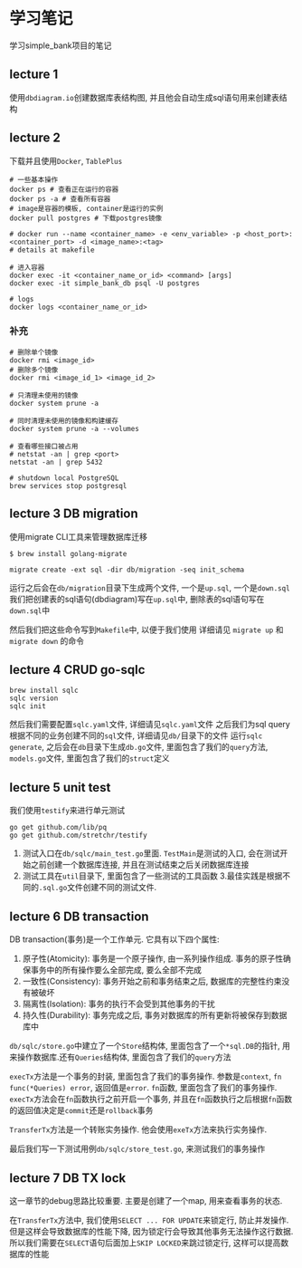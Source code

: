 # 学习笔记
学习simple_bank项目的笔记

## lecture 1
使用`dbdiagram.io`创建数据库表结构图, 并且他会自动生成sql语句用来创建表结构

## lecture 2
下载并且使用`Docker`, `TablePlus`
```shell
# 一些基本操作
docker ps # 查看正在运行的容器
docker ps -a # 查看所有容器
# image是容器的模板, container是运行的实例
docker pull postgres # 下载postgres镜像

# docker run --name <container_name> -e <env_variable> -p <host_port>:<container_port> -d <image_name>:<tag>
# details at makefile

# 进入容器
docker exec -it <container_name_or_id> <command> [args]
docker exec -it simple_bank_db psql -U postgres

# logs
docker logs <container_name_or_id>
```

### 补充
```shell
# 删除单个镜像
docker rmi <image_id>
# 删除多个镜像
docker rmi <image_id_1> <image_id_2>

# 只清理未使用的镜像
docker system prune -a

# 同时清理未使用的镜像和构建缓存
docker system prune -a --volumes

# 查看哪些接口被占用
# netstat -an | grep <port>
netstat -an | grep 5432

# shutdown local PostgreSQL
brew services stop postgresql
```

## lecture 3 DB migration
使用migrate CLI工具来管理数据库迁移
```shell
$ brew install golang-migrate

migrate create -ext sql -dir db/migration -seq init_schema
```
运行之后会在`db/migration`目录下生成两个文件, 一个是`up.sql`, 一个是`down.sql`
我们把创建表的sql语句(dbdiagram)写在`up.sql`中, 删除表的sql语句写在`down.sql`中

然后我们把这些命令写到`Makefile`中, 以便于我们使用
详细请见 `migrate up` 和 `migrate down` 的命令 

## lecture 4 CRUD go-sqlc
```shell
brew install sqlc
sqlc version
sqlc init
```
然后我们需要配置`sqlc.yaml`文件, 详细请见`sqlc.yaml`文件
之后我们为sql query根据不同的业务创建不同的`sql`文件, 详细请见`db/`目录下的文件
运行`sqlc generate`, 之后会在`db`目录下生成`db.go`文件, 里面包含了我们的`query`方法, `models.go`文件, 里面包含了我们的`struct`定义

## lecture 5 unit test
我们使用`testify`来进行单元测试
```shell
go get github.com/lib/pq
go get github.com/stretchr/testify
```
1. 测试入口在`db/sqlc/main_test.go`里面. `TestMain`是测试的入口, 会在测试开始之前创建一个数据库连接, 并且在测试结束之后关闭数据库连接
2. 测试工具在`util`目录下, 里面包含了一些测试的工具函数
3.最佳实践是根据不同的`.sql.go`文件创建不同的测试文件.  

## lecture 6 DB transaction
DB transaction(事务)是一个工作单元. 它具有以下四个属性:
1. 原子性(Atomicity): 事务是一个原子操作, 由一系列操作组成. 事务的原子性确保事务中的所有操作要么全部完成, 要么全部不完成
2. 一致性(Consistency): 事务开始之前和事务结束之后, 数据库的完整性约束没有被破坏
3. 隔离性(Isolation): 事务的执行不会受到其他事务的干扰
4. 持久性(Durability): 事务完成之后, 事务对数据库的所有更新将被保存到数据库中

`db/sqlc/store.go`中建立了一个`Store`结构体, 里面包含了一个`*sql.DB`的指针, 用来操作数据库.还有`Queries`结构体, 里面包含了我们的`query`方法

`execTx`方法是一个事务的封装, 里面包含了我们的事务操作. 参数是`context`, `fn func(*Queries) error`, 返回值是`error`. `fn`函数, 里面包含了我们的事务操作. `execTx`方法会在`fn`函数执行之前开启一个事务, 并且在`fn`函数执行之后根据`fn`函数的返回值决定是`commit`还是`rollback`事务

`TransferTx`方法是一个转账实务操作. 他会使用`exeTx`方法来执行实务操作. 

最后我们写一下测试用例`db/sqlc/store_test.go`, 来测试我们的事务操作

## lecture 7 DB TX lock
这一章节的debug思路比较重要. 主要是创建了一个map, 用来查看事务的状态.

在`TransferTx`方法中, 我们使用`SELECT ... FOR UPDATE`来锁定行, 防止并发操作. 但是这样会导致数据库的性能下降, 因为锁定行会导致其他事务无法操作这行数据. 所以我们需要在`SELECT`语句后面加上`SKIP LOCKED`来跳过锁定行, 这样可以提高数据库的性能